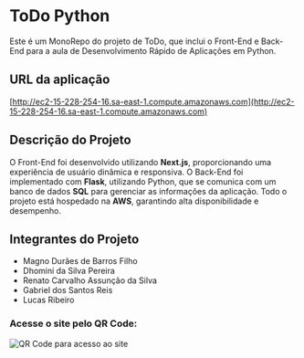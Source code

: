 # ToDo Python

Este é um MonoRepo do projeto de ToDo, que inclui o Front-End e Back-End para a aula de Desenvolvimento Rápido de Aplicações em Python.

## URL da aplicação
[http://ec2-15-228-254-16.sa-east-1.compute.amazonaws.com](http://ec2-15-228-254-16.sa-east-1.compute.amazonaws.com)

## Descrição do Projeto

O Front-End foi desenvolvido utilizando **Next.js**, proporcionando uma experiência de usuário dinâmica e responsiva. O Back-End foi implementado com **Flask**, utilizando Python, que se comunica com um banco de dados **SQL** para gerenciar as informações da aplicação. Todo o projeto está hospedado na **AWS**, garantindo alta disponibilidade e desempenho.

## Integrantes do Projeto
- Magno Durães de Barros Filho
- Dhomini da Silva Pereira
- Renato Carvalho Assunção da Silva
- Gabriel dos Santos Reis
- Lucas Ribeiro

### Acesse o site pelo QR Code:

![QR Code para acesso ao site](https://pub-1e774adbecc2425fb049dc46d39cc1bb.r2.dev/downloads/qr_code.png)
